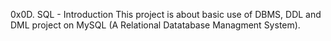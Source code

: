0x0D. SQL - Introduction
This project is about basic use of DBMS, DDL and DML project on MySQL (A Relational Datatabase Managment System).

